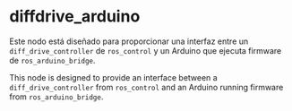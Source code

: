 # diffdrive_arduino

Este nodo está diseñado para proporcionar una interfaz entre un `diff_drive_controller` de `ros_control` y un Arduino que ejecuta firmware de `ros_arduino_bridge`.

This node is designed to provide an interface between a `diff_drive_controller` from `ros_control` and an Arduino running firmware from `ros_arduino_bridge`.
